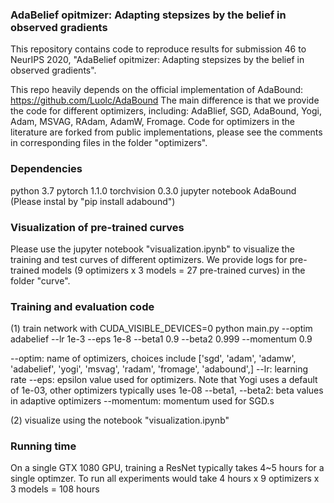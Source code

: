 ### AdaBelief opitmizer: Adapting stepsizes by the belief in observed gradients

This repository contains code to reproduce results for submission 46 to NeurIPS 2020, "AdaBelief opitmizer: Adapting stepsizes by the belief in observed gradients".

This repo heavily depends on the official implementation of AdaBound: https://github.com/Luolc/AdaBound
The main difference is that we provide the code for different optimizers, including: AdaBlief, SGD, AdaBound, Yogi, Adam, MSVAG, RAdam, AdamW, Fromage.
Code for optimizers in the literature are forked from public implementations, please see the comments in corresponding files in the folder "optimizers".



### Dependencies
python 3.7
pytorch 1.1.0
torchvision 0.3.0
jupyter notebook
AdaBound  (Please instal by "pip install adabound")



### Visualization of pre-trained curves
Please use the jupyter notebook "visualization.ipynb" to visualize the training and test curves of different optimizers. We provide logs for pre-trained models (9 optimizers x 3 models = 27 pre-trained curves) in the folder "curve".



### Training and evaluation code

(1) train network with
CUDA_VISIBLE_DEVICES=0 python main.py --optim adabelief --lr 1e-3 --eps 1e-8 --beta1 0.9 --beta2 0.999 --momentum 0.9

--optim: name of optimizers, choices include ['sgd', 'adam', 'adamw', 'adabelief', 'yogi', 'msvag', 'radam', 'fromage', 'adabound',]
--lr: learning rate
--eps: epsilon value used for optimizers. Note that Yogi uses a default of 1e-03, other optimizers typically uses 1e-08
--beta1, --beta2: beta values in adaptive optimizers
--momentum: momentum used for SGD.s

(2) visualize using the notebook "visualization.ipynb"



### Running time
On a single GTX 1080 GPU, training a ResNet typically takes 4~5 hours for a single optimzer. To run all experiments would take 4 hours x 9 optimizers x 3 models = 108 hours

